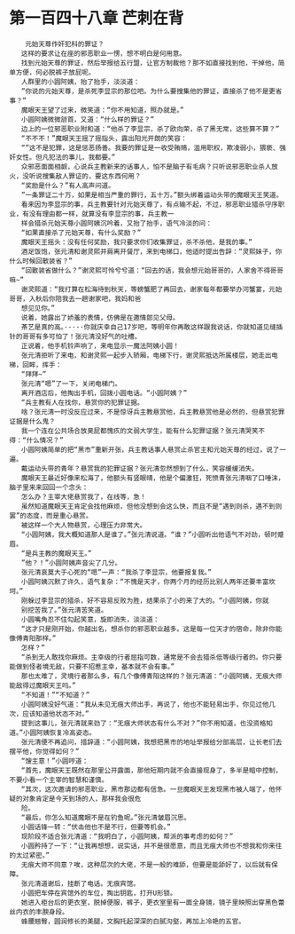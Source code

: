 # 第一百四十八章 芒刺在背
        元始天尊作奸犯科的罪证？
       这样的要求让在座的邪恶职业一愣，想不明白是何用意。
       找到元始天尊的罪证，然后举报给五行盟，让官方制裁他？那不如直接找到他，干掉他，简单方便，何必脱裤子放屁呢。
       人群里的小圆阿姨，抬了抬手，淡淡道：
       ”你说的元始天尊，是杀死李显宗的那位吧。为什么要搜集他的罪证，直接杀了他不是更省事？”
       魔眼天王望了过来，微笑道：“你不用知道，照办就是。”
       小圆阿姨微微颔首，又道：“什么样的罪证？”
       边上的一位邪恶职业附和道：“他杀了李显宗，杀了欧向荣，杀了黑无常，这些算不算？”
       “不不不！”魔眼天王摇了摇指头，露出阳光开朗的笑容：
       “”这不是犯罪，这是惩恶扬善。我要的罪证是一收受贿赂，滥用职权，欺凌弱小，猥亵、强奸女性。但凡犯法的事儿，我都要。”
       众邪恶面面相觑，心说兵主教新来的话事人，怕不是脑子有毛病？只听说邪恶职业杀人放火，没听说搜集敌人罪证的，要这东西何用？
       “奖励是什么？”有人高声问道。
       ”一条罪证二十万，如果是相当严重的罪行，五十万。”额头绑着运动头带的魔眼天王笑道。
       看来因为李显宗的事，兵主教要针对元始天尊了，有点输不起，不过，邪恶职业猎杀守序职业，有没有理由都一样，就算没有李显宗的事，兵主教一
       样会猎杀元始天尊小圆阿姨沉吟着，又抬了抬手，语气冷淡的问：
       “如果直接杀了元始天尊，有什么奖励？”
       魔眼天王摇头：没有任何奖励，我只要求你们收集罪证，杀不杀他，是我的事。”
       酒足饭饱，张元清和谢灵熙并肩离开餐厅，来到电梯口，他适时提出告辞：“灵熙妹子，你什么时候回散装省？”
       “回散装省做什么？”谢灵熙可怜兮兮道：“回去的话，我会想元始哥哥的，人家舍不得哥哥嘛~”
       谢灵熙道：“我打算在松海待到秋天，等螃蟹肥了再回去，谢家每年都要举办河蟹宴，元始哥哥，入秋后你陪我去一趟谢家吧，我妈和爸
       想见见你。”
       说着，她露出了娇羞的表情，仿佛是在邀情郎见父母。
       茶艺是真的高。·····你就庆幸自己17岁吧，等明年你再敢这样跟我说话，你就知道见缝插针的哥哥有多可怕了！张元清没好气的吐槽。
       正说着，他手机铃声响了，来电显示一魔法阿姨小圆！
       张元清拒听了来电，和谢灵熙一起步入轿厢，电梯下行，谢灵熙抵达所属楼层，她走出电梯，回眸，挥手：
       “拜拜~”
       张元清“嗯”了一下，关闭电梯门。
       离开酒店后，他掏出手机，回拨小圆电话。“小圆阿姨？”
       “兵主教有人在找你，悬赏你的犯罪证据。
       啥？张元清一时没反应过来，不是惊讶兵主教悬赏他，兵主教悬赏他是必然的，但悬赏犯罪证据是什么鬼？
       我一个连在公共场合放臭屁都愧疚的文弱大学生，能有什么犯罪证据？张元清哭笑不得：“什么情况？”
       小圆阿姨简单的把“黑市”重新开张，兵主教话事人悬赏止杀官主和元始天尊的经过，说了一遍。
       戴运动头带的青年？悬赏我的犯罪证据？张元清忽然想到了什么，笑容缓缓消失。
       魔眼天王最近好像来松海了，他额头有竖眼晴，他是个偏激狂，死愤青张元清咽了口唾沫，脑子里来来回回一个念头：
       怎么办？主宰大佬悬赏我了，在线等，急！
       虽然知道魔眼天王肯定会找他麻烦，但他没想到会这么快，而且不是“遇到则杀，遇不到则罢”的态度，而是重心悬赏。
       被这样一个大人物悬赏，心理压力非常大。
       “小圆阿姨，我大概知道那人是谁了。”张元清说道。“谁？”小圆听出他语气不对劲，顿时蹙眉。
       “是兵主教的魔眼天王。”
       ”他？！”小圆阿姨声音尖了几分。
       张元清哀莫大于心死的“嗯”一声：“我杀了李显宗，他要报复我。”
       小圆阿姨沉默了许久，语气复杂：“不愧是天才，你两个月的经历比别人两年还要丰富坎坷。”
       刚躲过李显宗的猎杀，好不容易反败为胜，结果杀了小的来了大的。“小圆阿姨，你就
       别挖苦我了。”张元清苦笑道。
       小圆嘴角忍不住勾起笑意，旋即消失，淡淡道：
       “这才只是刚开始，你越出名，想杀你的邪恶职业越多。这是每一位天才的宿命，除非你能像傅青阳那样。”
       怎样？”
       “杀到无人敢找你麻烦。主幸级的行者屈指可数，通常是不会去猎杀低等级行者的。你只要能做到怪者境无敌，只要不招惹主幸，基本就不会有事。”
       那也太难了，灵境行者那么多，有几个像傅青阳这样的？张元清道：“小圆阿姨，无痕大师能敌得过魔眼天王吗。”
       “不知道！”“不知道？”
       小圆阿姨没好气道：“我从未见无痕大师出手，再说了，他也不能轻易出手，你见过他几次，应该知道他状态不对。”
       提到这事儿，张元清就来劲了：“无痕大师状态有什么不对？”你不用知道，也没资格知道。”小圆阿姨恢复冷高姿态。
       张元清便不再追问，措辞道：“小圆阿姨，我想把黑市的地址举报给分部高层，让长老们去摆平他，你觉得如何？”
       “馊主意！”小圆哼道：
       “首先，魔眼天王既然在那里公开露面，那他短期内就不会直接现身了，多半是暗中控制，不要小看一个主宰的智慧和谨慎。
       “其次，这次邀请的邪恶职业，黑市那边都有信急。一旦魔眼天王发现黑市被人端了，他怀疑的对象肯定是今天到场的人，那样我会很危
       险。
       “最后，你怎么知道魔眼不是在钓鱼呢。”张元清皱眉沉思。
       小圆话锋一转：“伏击他也不是不行，但要等机会。”
       现阶段不适合张元清道：“我明白了，小圆阿姨，帮派的事考虑的如何？”
       小圆矜持了一下：“让我再想想，说实话，并不是很愿意，而且无痕大师也不想我和你来往的太过紧密。”
       无痕大师不同意？唉，这种层次的大佬，不是一般的难舔，但要是能舔好了，以后就有保障。
       张元清道谢后，挂断了电话。无痕宾馆。
       小圆把车停在宾馆外的车位，掏出钥匙，打开U形锁。
       她进入柜台后的更衣室，脱掉便服，裤子，更衣室里有一面全身镜，镜子里映照出穿黑色蕾丝内衣的丰腴身段。
       蜂腰翘臀，圆润修长的美腿，文胸托起深深的白腻沟壑，再加上冷艳的五官。